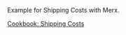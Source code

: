 Example for Shipping Costs with Merx.

[Cookbook: Shipping Costs](https://merx.wagnerwagner.de/cookbooks/shipping-costs)
